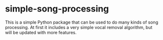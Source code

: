 # simple-song-processing
This is a simple Python package that can be used to do many kinds of song processing. At first it includes a very simple vocal removal algorithm, but will be updated with more features.
